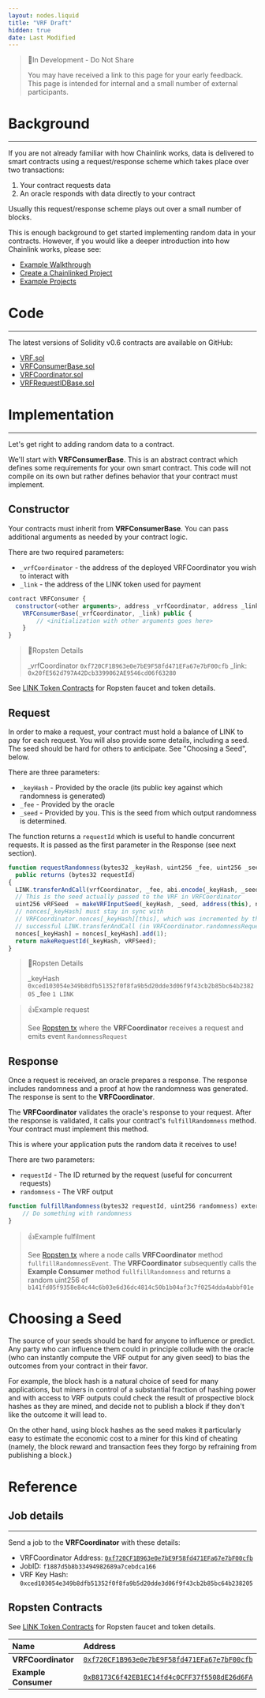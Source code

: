 ```yaml
---
layout: nodes.liquid
title: "VRF Draft"
hidden: true
date: Last Modified
---
```

> 🚧In Development - Do Not Share
>
> You may have received a link to this page for your early feedback. This page is intended for internal and a small number of external participants.


# Background
---

If you are not already familiar with how Chainlink works, data is delivered to smart contracts using a request/response scheme which takes place over two transactions:
  1. Your contract requests data
  2. An oracle responds with data directly to your contract

Usually this request/response scheme plays out over a small number of blocks.

This is enough background to get started implementing random data in your contracts. However, if you would like a deeper introduction into how Chainlink works, please see:
- [Example Walkthrough](../example-walkthrough) 
- [Create a Chainlinked Project](../create-a-chainlinked-project) 
- [Example Projects](../example-projects) 


# Code
---

The latest versions of Solidity v0.6 contracts are available on GitHub:
  * <a href="https://github.com/smartcontractkit/chainlink/blob/develop/evm-contracts/src/v0.6/VRF.sol" target="_blank">VRF.sol</a>
  * <a href="https://github.com/smartcontractkit/chainlink/blob/develop/evm-contracts/src/v0.6/VRFConsumerBase.sol">VRFConsumerBase.sol</a>
  * <a href="https://github.com/smartcontractkit/chainlink/blob/develop/evm-contracts/src/v0.6/VRFCoordinator.sol" target="_blank">VRFCoordinator.sol</a>
  * <a href="https://github.com/smartcontractkit/chainlink/blob/develop/evm-contracts/src/v0.6/VRFRequestIDBase.sol" target="_blank">VRFRequestIDBase.sol</a>


# Implementation
---

Let's get right to adding random data to a contract.

We'll start with **VRFConsumerBase**. This is an abstract contract which defines some requirements for your own smart contract. This code will not compile on its own but rather defines behavior that your contract must implement.


## Constructor

Your contracts must inherit from **VRFConsumerBase**. You can pass additional arguments as needed by your contract logic.

There are two required parameters:
  - `_vrfCoordinator` - the address of the deployed VRFCoordinator you wish to interact with
  - `_link` - the address of the LINK token used for payment

```javascript Solidity v0.6
contract VRFConsumer {
  constructor(<other arguments>, address _vrfCoordinator, address _link)
    VRFConsumerBase(_vrfCoordinator, _link) public {
        // <initialization with other arguments goes here>
    }
}
```

> 📌Ropsten Details
> 
> _vrfCoordinator `0xf720CF1B963e0e7bE9F58fd471EFa67e7bF00cfb`
> _link: `0x20fE562d797A42Dcb3399062AE9546cd06f63280`

See [LINK Token Contracts](../link-token-contracts) for Ropsten faucet and token details.


## Request

In order to make a request, your contract must hold a balance of LINK to pay for each request. You will also provide some details, including a seed. The seed should be hard for others to anticipate. See "Choosing a Seed", below.

There are three parameters:
  - `_keyHash` - Provided by the oracle (its public key against which randomness is generated)
  - `_fee` - Provided by the oracle
  - `_seed` - Provided by you. This is the seed from which output randomness is determined.

The function returns a `requestId` which is useful to handle concurrent requests. It is passed as the first parameter in the Response (see next section).

```javascript Solidity v0.6
function requestRandomness(bytes32 _keyHash, uint256 _fee, uint256 _seed)
  public returns (bytes32 requestId)
{
  LINK.transferAndCall(vrfCoordinator, _fee, abi.encode(_keyHash, _seed));
  // This is the seed actually passed to the VRF in VRFCoordinator
  uint256 vRFSeed  = makeVRFInputSeed(_keyHash, _seed, address(this), nonces[_keyHash]);
  // nonces[_keyHash] must stay in sync with
  // VRFCoordinator.nonces[_keyHash][this], which was incremented by the above
  // successful LINK.transferAndCall (in VRFCoordinator.randomnessRequest)
  nonces[_keyHash] = nonces[_keyHash].add(1); 
  return makeRequestId(_keyHash, vRFSeed);
}
```

> 📌Ropsten Details
>
> _keyHash `0xced103054e349b8dfb51352f0f8fa9b5d20dde3d06f9f43cb2b85bc64b238205`
> _fee `1 LINK`

> 👍Example request
>
> See [Ropsten tx](https://ropsten.etherscan.io/tx/0x756f416eb14718f55585fc6269dbf9db6d19a509b369bf0501a95d9196afd68d#eventlog) where the **VRFCoordinator** receives a request and emits event `RandomnessRequest`


## Response

Once a request is received, an oracle prepares a response. The response includes randomness and a proof at how the randomness was generated. The response is sent to the **VRFCoordinator**.

The **VRFCoordinator** validates the oracle's response to your request. After the response is validated, it calls your contract's `fulfillRandomness` method. Your contract must implement this method.

This is where your application puts the random data it receives to use!

There are two parameters:
  - `requestId` - The ID returned by the request (useful for concurrent requests)
  - `randomness` - The VRF output

```javascript Solidity v0.6
function fulfillRandomness(bytes32 requestId, uint256 randomness) external {
    // Do something with randomness
}
```

> 👍Example fulfilment
>
> See [Ropsten tx](https://ropsten.etherscan.io/tx/0x0afaf0d5ae46f27f07bf9b73f90c62a4e3c37ac3196ee2906ee506331874867c) where a node calls **VRFCoordinator** method `fullfillRandomnessEvent`. The **VRFCoordinator** subsequently calls the **Example Consumer** method `fullfillRandomness` and returns a random uint256 of `b141fd05f9358e84c44c6b03e6d36dc4814c50b1b04af3c7f0254dda4abbf01e`


# Choosing a Seed

The source of your seeds should be hard for anyone to influence or predict. Any party who can influence them could in principle collude with the oracle (who can instantly compute the VRF output for any given seed) to bias the outcomes from your contract in their favor.

For example, the block hash is a natural choice of seed for many applications, but miners in control of a substantial fraction of hashing power and with access to VRF outputs could check the result of prospective block hashes as they are mined, and decide not to publish a block if they don't like the outcome it will lead to.

On the other hand, using block hashes as the seed makes it particularly easy to estimate the economic cost to a miner for this kind of cheating (namely, the block reward and transaction fees they forgo by refraining from publishing a block.)


# Reference


## Job details
---

Send a job to the **VRFCoordinator** with these details:
  * VRFCoordinator Address: <a href="https://ropsten.etherscan.io/address/0xf720CF1B963e0e7bE9F58fd471EFa67e7bF00cfb" target="_blank">`0xf720CF1B963e0e7bE9F58fd471EFa67e7bF00cfb`</a>
  * JobID: `f1887d5b8b33494982689a7cebdca166`
  * VRF Key Hash: `0xced103054e349b8dfb51352f0f8fa9b5d20dde3d06f9f43cb2b85bc64b238205`

## Ropsten Contracts

See [LINK Token Contracts](../link-token-contracts) for Ropsten faucet and token details.

|Name|Address|
|:---|:---|
|**VRFCoordinator**|<a href="https://ropsten.etherscan.io/address/0xf720CF1B963e0e7bE9F58fd471EFa67e7bF00cfb" target="_blank">`0xf720CF1B963e0e7bE9F58fd471EFa67e7bF00cfb`</a>|
|**Example Consumer**|<a href="https://ropsten.etherscan.io/address/0xB8173C6f42EB1EC14fd4c0CFF37f5508dE26d6FA" target="_blank">`0xB8173C6f42EB1EC14fd4c0CFF37f5508dE26d6FA`</a>|